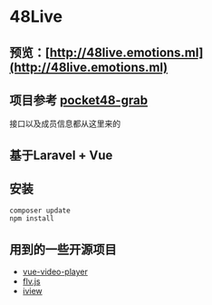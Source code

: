 # 48Live

## 预览：[http://48live.emotions.ml](http://48live.emotions.ml)

## 项目参考 [pocket48-grab](https://github.com/xsaiting/pocket48-grab/)
  接口以及成员信息都从这里来的

## 基于Laravel + Vue

## 安装

```bash
composer update
npm install
```


## 用到的一些开源项目
*  [vue-video-player](https://github.com/surmon-china/vue-video-player)
*  [flv.js](https://github.com/Bilibili/flv.js)
*  [iview](https://github.com/iview/iview)
